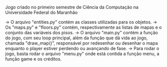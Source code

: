 Jogo criado no primeiro semestre de Ciência da Computação na Universidade Federal do Maranhão

-> O arquivo "entities.py" contém as classes utilizadas para os objetos.
-> Os "maps.py" e "floors.py" contém, respectivamente as listas de mapas e o conjunto das variáveis dos pisos.
-> O arquivo "main.py" contém a função do jogo, com seu loop principal, além da função que dá vida ao jogo, chamada "draw_map()", responsável por redesenhar ou desenhar o mapa enquanto o player estiver perdendo ou avançando de fase.
-> Para rodar o jogo, basta rodar o arquivo "menu.py" onde está contida a função menu, a função game e os créditos.
